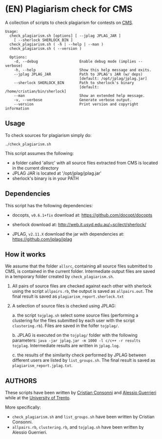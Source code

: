 # (EN) Plagiarism check for CMS

A collection of scripts to check plagiarism for contests on [CMS](https://github.com/cms-dev/cms).

```
Usage:
  check_plagiarism.sh [options] [ --jplag JPLAG_JAR ]
    [ --sherlock SHERLOCK_BIN ]
  check_plagiarism.sh ( -h | --help | --man )
  check_plagiarism.sh ( --version )

  Options:
    -d, --debug                   Enable debug mode (implies --verbose)
    -h, --help                    Show this help message and exits.
    --jplag JPLAG_JAR             Path to JPLAG's JAR (w/ deps)
                                  [default: /opt/jplag/jplag.jar]
    --sherlock SHERLOCK_BIN       Path to sherlock's binary
                                  [default: /home/cristian/bin/sherlock]
    --man                         Show an extended help message.
    -v, --verbose                 Generate verbose output.
    --version                     Print version and copyright information
```

## Usage

To check sources for plagiarism simply do:
```
./check_plagiarism.sh
```

This script assumes the following:
  * a folder called 'allsrc' with all source files extracted from CMS is located in the current directory
  * JPLAG JAR is located at '/opt/jplag/jplag.jar'
  * sherlock's binary is in your PATH

## Dependencies

This script has the following dependencies:

  * docopts, `v0.6.1+fix`
    download at: https://github.com/docopt/docopts

  * sherlock
    download at: http://web.it.usyd.edu.au/~scilect/sherlock/

  * JPLAG, `v2.11.X`
    download the jar with dependencies at: https://github.com/jplag/jplag

## How it works

We assume that the folder `allsrc`, containing all source files submitted to CMS, is contained in the current folder. Intermediate output files are saved in a temporary folder created by `check_plagiarism.sh`.

1. All pairs of source files are checked against each other with sherlock using the script `allpairs.rb`, the output is saved as `allpairs.out`. The final result is saved as `plagiarism_report.sherlock.txt`

2. A selection of source files is checked using JPLAG:

   a. the script `tojplag.sh` select some source files (performing a clustering for the files submitted by each user with the script `clustering.rb`). Files are saved in the folfer `tojplag/`.

   b. JPLAG is executed on the `tojplag/` folder with the following parameters: `java -jar jplag.jar -m 1000 -l c/c++ -r results tojplag`. Intermediate results are written in `jplag.log`.

   c. the results of the similarity check performed by JPLAG between different users are listed by `list_groups.sh`. The final result is saved as `plagiarism_report.jplag.txt`.

## AUTHORS

These scripts have been written by [Cristian Consonni](https://disi.unitn.it/~consonni/) and [Alessio Guerrieri](http://www.science.unitn.it/~guerrieri/main.html) while at the [University of Trento](https://www.unitn.it/).

More specifically:
* `check_plagiarism.sh` and `list_groups.sh` have been written by Cristian Consonni.
* `allpairs.rb`, `clustering.rb`, and `tojplag.sh` have been written by Alessio Guerrieri.
